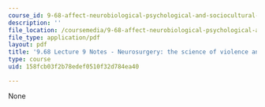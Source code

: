 ```yaml
---
course_id: 9-68-affect-neurobiological-psychological-and-sociocultural-counterparts-of-feelings-spring-2013
description: ''
file_location: /coursemedia/9-68-affect-neurobiological-psychological-and-sociocultural-counterparts-of-feelings-spring-2013/158fcb03f2b78edef0510f32d784ea40_MIT9_68S13_Lect9.pdf
file_type: application/pdf
layout: pdf
title: '9.68 Lecture 9 Notes - Neurosurgery: the science of violence and vice-versa'
type: course
uid: 158fcb03f2b78edef0510f32d784ea40

---
```

None